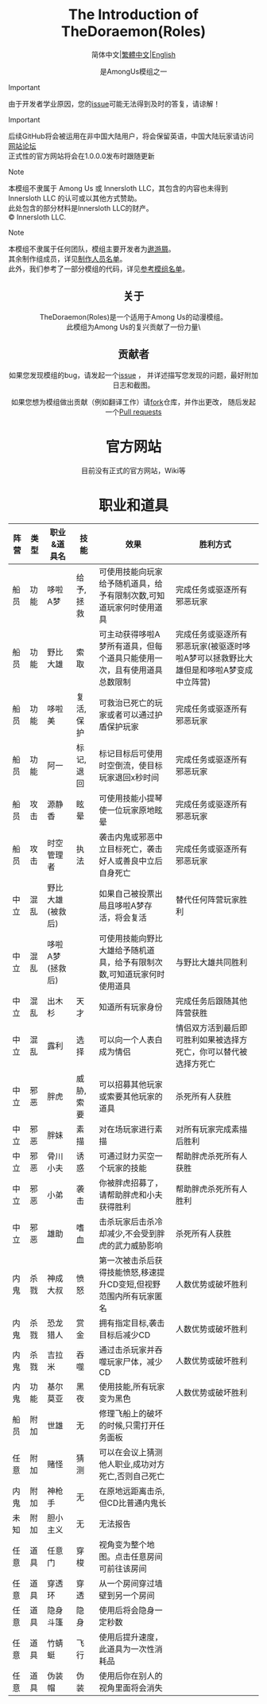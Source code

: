 <div align="center">

# The Introduction of TheDoraemon(Roles)

简体中文|[繁體中文]()|[English]()

是AmongUs模组之一

</div>

> [!important]
> 由于开发者学业原因，您的[issue](https://github.com/Aoyouxie/TheDoraemon/issues)可能无法得到及时的答复，请谅解！

> [!important]
> 后续GitHub将会被运用在非中国大陆用户，将会保留英语，中国大陆玩家请访问[网站论坛](https://www.txtteam.cn/forum-post/79.html)\
> 正式性的官方网站将会在1.0.0.0发布时跟随更新

> [!note]
> 本模组不隶属于 Among Us 或 Innersloth LLC，其包含的内容也未得到 Innersloth LLC 的认可或以其他方式赞助。\
> 此处包含的部分材料是Innersloth LLC的财产。\
> © Innersloth LLC.

> [!note]
> 本模组不隶属于任何团队，模组主要开发者为[遨游屑](https://github.com/Aoyouxie)。\
> 其余制作组成员，详见[制作人员名单](creators.md)。\
> 此外，我们参考了一部分模组的代码，详见[参考模组名单](contributor.md)。

<div align="center">

## 关于

TheDoraemon(Roles)是一个适用于Among Us的动漫模组。\
此模组为Among Us的复兴贡献了一份力量\


## 贡献者



  如果您发现模组的bug，请发起一个[issue](https://github.com/Aoyouxie/TheDoraemon/issues) ，
  并详述描写您发现的问题，最好附加日志和截图。

  如果您想为模组做出贡献（例如翻译工作）请[fork](https://github.com/Aoyouxie/TheDoraemon/fork)仓库，并作出更改，
  随后发起一个[Pull requests](https://github.com/Aoyouxie/TheDoraemon/pulls)



# 官方网站

目前没有正式的官方网站，Wiki等

# 职业和道具

</div>

阵营|类型|职业&道具名|技能|效果|胜利方式|
----|----|------|----|----|--------|
船员|功能|哆啦A梦|给予,拯救|可使用技能向玩家给予随机道具，给予有限制次数,可知道玩家何时使用道具|完成任务或驱逐所有邪恶玩家|
船员|功能|野比大雄|索取|可主动获得哆啦A梦所有道具，但每个道具只能使用一次，且有使用道具总数限制|完成任务或驱逐所有邪恶玩家(被驱逐时哆啦A梦可以拯救野比大雄但是和哆啦A梦变成中立阵营)|
船员|功能|哆啦美|复活,保护|可救治已死亡的玩家或者可以通过护盾保护玩家|完成任务或驱逐所有邪恶玩家|
船员|功能|阿一|标记,退回|标记目标后可使用时空倒流，使目标玩家退回x秒时间|完成任务或驱逐所有邪恶玩家|
船员|攻击|源静香|眩晕|可使用技能小提琴使一位玩家原地眩晕|完成任务或驱逐所有邪恶玩家|
船员|攻击|时空管理者|执法|袭击内鬼或邪恶中立目标死亡，袭击好人或善良中立后自身死亡|完成任务或驱逐所有邪恶玩家|
中立|混乱|野比大雄(被救后)||如果自己被投票出局且哆啦A梦存活，将会复活|替代任何阵营玩家胜利|
中立|混乱|哆啦A梦(拯救后)||可使用技能向野比大雄给予随机道具，给予有限制次数,可知道玩家何时使用道具|与野比大雄共同胜利|
中立|混乱|出木杉|天才|知道所有玩家身份|完成任务后跟随其他阵营获胜|
中立|混乱|露利|选择|可以向一个人表白成为情侣|情侣双方活到最后即可胜利如果被选择方死亡，你可以替代被选择方死亡|
中立|邪恶|胖虎|威胁,索要|可以招募其他玩家或索要其他玩家的道具|杀死所有人获胜|
中立|邪恶|胖妹|素描|对在场玩家进行素描|对所有玩家完成素描后胜利|
中立|邪恶|骨川小夫|诱惑|可通过财力买空一个玩家的技能|帮助胖虎杀死所有人获胜|
中立|邪恶|小弟|袭击|你被胖虎招募了，请帮助胖虎和小夫获得胜利|帮助胖虎杀死所有人胜利|
中立|邪恶|雄助|嗜血|击杀玩家后击杀冷却减少,不会受到胖虎的武力威胁影响|杀死所有人获胜|
内鬼|杀戮|神成大叔|愤怒|第一次被击杀后获得技能愤怒,移速提升CD变短,但视野范围内所有玩家匿名|人数优势或破坏胜利|
内鬼|杀戮|恐龙猎人|赏金|拥有指定目标,袭击目标后减少CD|人数优势或破坏胜利|
内鬼|杀戮|吉拉米|吞噬|通过击杀玩家并吞噬玩家尸体，减少CD|人数优势或破坏胜利|
内鬼|功能|基尔莫亚|黑夜|使用技能,所有玩家变为黑色|人数优势或破坏胜利|
船员|附加|世雄|无|修理飞船上的破坏的时候,只需打开任务面板|
任意|附加|赌怪|猜测|可以在会议上猜测他人职业,成功对方死亡,否则自己死亡|
内鬼|附加|神枪手|无|在原地远距离击杀,但CD比普通内鬼长|
未知|附加|胆小主义|无|无法报告|
任意|道具|任意门|穿梭|视角变为整个地图。点击任意房间可前往该房间|
任意|道具|穿透环|穿透|从一个房间穿过墙壁到另一个房间|
任意|道具|隐身斗篷|隐身|使用后将会隐身一定秒数|
任意|道具|竹蜻蜓|飞行|使用后提升速度，此道具为一次性消耗品|
任意|道具|伪装帽|伪装|使用后你在别人的视角里面将会消失



















